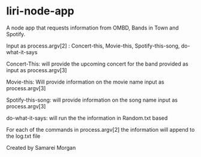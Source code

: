 # liri-node-app
A node app that requests information from OMBD, Bands in Town and Spotify. 

Input as process.argv[2] : Concert-this, Movie-this, Spotify-this-song, do-what-it-says

Concert-This:  will provide the upcoming concert for the band provided as input as process.argv[3]

Movie-this: Will provide information on the movie name input as process.argv[3]

Spotify-this-song: will provide information on the song name input as process.argv[3]

do-what-it-says: will run the the information in Random.txt based 

For each of the commands in process.argv[2] the information will append to the log.txt file

Created by Samarei Morgan